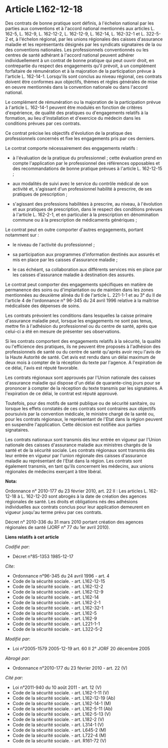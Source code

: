 # Article L162-12-18

Des contrats de bonne pratique sont définis, à l'échelon national par les parties aux conventions et à l'accord national
mentionnés aux articles L. 162-5, L. 162-9, L. 162-12-2, L. 162-12-9, L. 162-14, L. 162-32-1 et L. 322-5-2 et, à l'échelon
régional, par les unions régionales des caisses d'assurance maladie et les représentants désignés par les syndicats
signataires de la ou des conventions nationales. Les professionnels conventionnés ou les centres de santé adhérant à l'accord
national peuvent adhérer individuellement à un contrat de bonne pratique qui peut ouvrir droit, en contrepartie du respect
des engagements qu'il prévoit, à un complément forfaitaire de rémunération et à la majoration de la participation prévue à
l'article L. 162-14-1. Lorsqu'ils sont conclus au niveau régional, ces contrats doivent être conformes aux objectifs, thèmes
et règles générales de mise en oeuvre mentionnés dans la convention nationale ou dans l'accord national.

Le complément de rémunération ou la majoration de la participation prévue à l'article L. 162-14-1 peuvent être modulés en
fonction de critères d'expérience, de qualité des pratiques ou d'engagements relatifs à la formation, au lieu d'installation
et d'exercice du médecin dans les conditions prévues par ces contrats.

Ce contrat précise les objectifs d'évolution de la pratique des professionnels concernés et fixe les engagements pris par ces
derniers.

Le contrat comporte nécessairement des engagements relatifs :

- à l'évaluation de la pratique du professionnel ; cette évaluation prend en compte l'application par le professionnel des
références opposables et des recommandations de bonne pratique prévues à l'article L. 162-12-15 ;

- aux modalités de suivi avec le service du contrôle médical de son activité et, s'agissant d'un professionnel habilité à
prescrire, de ses pratiques de prescription ;

- s'agissant des professions habilitées à prescrire, au niveau, à l'évolution et aux pratiques de prescription, dans le
respect des conditions prévues à l'article L. 162-2-1, et en particulier à la prescription en dénomination commune ou à la
prescription de médicaments génériques ;

Le contrat peut en outre comporter d'autres engagements, portant notamment sur :

- le niveau de l'activité du professionnel ;

- sa participation aux programmes d'information destinés aux assurés et mis en place par les caisses d'assurance maladie ;

- le cas échéant, sa collaboration aux différents services mis en place par les caisses d'assurance maladie à destination des
assurés.

Le contrat peut comporter des engagements spécifiques en matière de permanence des soins ou d'implantation ou de maintien
dans les zones mentionnées au deuxième alinéa du II de l'article L. 221-1-1 et au 3° du II de l'article 4 de l'ordonnance n°
96-345 du 24 avril 1996 relative à la maîtrise médicalisée des dépenses de soins.

Les contrats prévoient les conditions dans lesquelles la caisse primaire d'assurance maladie peut, lorsque les engagements ne
sont pas tenus, mettre fin à l'adhésion du professionnel ou du centre de santé, après que celui-ci a été en mesure de
présenter ses observations.

Si les contrats comportent des engagements relatifs à la sécurité, la qualité ou l'efficience des pratiques, ils ne peuvent
être proposés à l'adhésion des professionnels de santé ou du centre de santé qu'après avoir reçu l'avis de la Haute Autorité
de santé. Cet avis est rendu dans un délai maximum de deux mois à compter de la réception du texte par l'agence. A
l'expiration de ce délai, l'avis est réputé favorable.

Les contrats régionaux sont approuvés par l'Union nationale des caisses d'assurance maladie qui dispose d'un délai de
quarante-cinq jours pour se prononcer à compter de la réception du texte transmis par les signataires. A l'expiration de ce
délai, le contrat est réputé approuvé.

Toutefois, pour des motifs de santé publique ou de sécurité sanitaire, ou lorsque les effets constatés de ces contrats sont
contraires aux objectifs poursuivis par la convention médicale, le ministre chargé de la santé ou, pour les contrats
régionaux, le représentant de l'Etat dans la région peuvent en suspendre l'application. Cette décision est notifiée aux
parties signataires.

Les contrats nationaux sont transmis dès leur entrée en vigueur par l'Union nationale des caisses d'assurance maladie aux
ministres chargés de la santé et de la sécurité sociale. Les contrats régionaux sont transmis dès leur entrée en vigueur par
l'union régionale des caisses d'assurance maladie au représentant de l'Etat dans la région. Les contrats sont également
transmis, en tant qu'ils concernent les médecins, aux unions régionales de médecins exerçant à titre libéral.

**Nota:**

Ordonnance n° 2010-177 du 23 février 2010, art. 22 II : Les articles L. 162-12-18 à L. 162-12-20 sont abrogés à la date de
création des agences régionales de santé. Les droits et obligations nés des adhésions individuelles aux contrats conclus pour
leur application demeurent en vigueur jusqu'au terme prévu par ces contrats.

Décret n° 2010-336 du 31 mars 2010 portant création des agences régionales de santé (JORF n° 77 du 1er avril 2010).

**Liens relatifs à cet article**

_Codifié par_:

  - Décret n°85-1353 1985-12-17

_Cite_:

  - Ordonnance n°96-345 du 24 avril 1996 - art. 4
  - Code de la sécurité sociale. - art. L162-12-15
  - Code de la sécurité sociale. - art. L162-12-2
  - Code de la sécurité sociale. - art. L162-12-9
  - Code de la sécurité sociale. - art. L162-14
  - Code de la sécurité sociale. - art. L162-2-1
  - Code de la sécurité sociale. - art. L162-32-1
  - Code de la sécurité sociale. - art. L162-5
  - Code de la sécurité sociale. - art. L162-9
  - Code de la sécurité sociale. - art. L221-1-1
  - Code de la sécurité sociale. - art. L322-5-2

_Modifié par_:

  - Loi n°2005-1579 2005-12-19 art. 60 II 2° JORF 20 décembre 2005

_Abrogé par_:

  - Ordonnance n°2010-177 du 23 février 2010 - art. 22 (V)

_Cité par_:

  - Loi n°2011-940 du 10 août 2011 - art. 12 (V)
  - Code de la sécurité sociale. - art. L162-1-11 (V)
  - Code de la sécurité sociale. - art. L162-12-19 (Ab)
  - Code de la sécurité sociale. - art. L162-14-1 (M)
  - Code de la sécurité sociale. - art. L162-5-11 (Ab)
  - Code de la sécurité sociale. - art. L162-5-13 (V)
  - Code de la sécurité sociale. - art. L182-2 (V)
  - Code de la sécurité sociale. - art. L314-1 (V)
  - Code de la sécurité sociale. - art. L645-2 (M)
  - Code de la sécurité sociale. - art. L722-4 (M)
  - Code de la sécurité sociale. - art. R161-72 (V)
